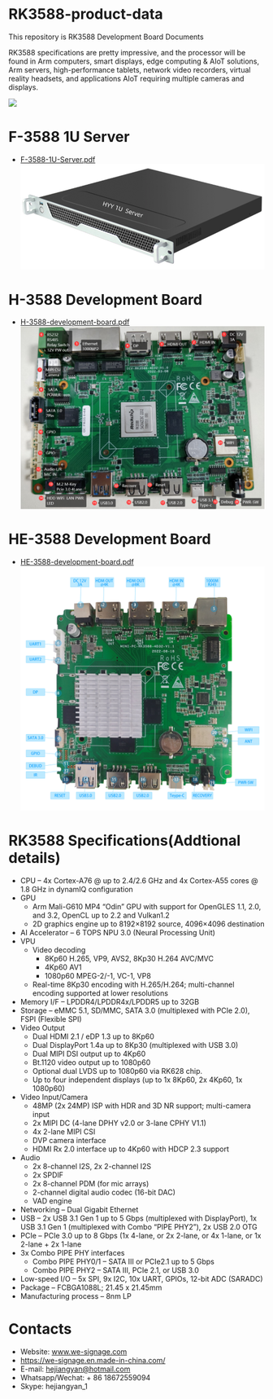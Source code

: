 # RK3588-product-data
This repository is RK3588 Development Board Documents

RK3588 specifications are pretty impressive, and the processor will be found in Arm computers, smart displays, edge computing & AIoT solutions, Arm servers, high-performance tablets, network video recorders, virtual reality headsets, and applications AIoT requiring multiple cameras and displays.

![](imgs/img1.png?raw=true)
# F-3588 1U Server 
- [ F-3588-1U-Server.pdf](./RK3588_Documents/F-3588-1U-Server.pdf?raw=true)
![F-3588-1U-Server](imgs/F-3588.jpg)

# H-3588 Development Board 
- [ H-3588-development-board.pdf](./RK3588_Documents/H-3588-development-board.pdf?raw=true)
![H-3588-development-board](imgs/h_3588.png)

# HE-3588 Development Board 
- [ HE-3588-development-board.pdf](./RK3588_Documents/HE-3588-development-board.pdf?raw=true)
![HE-3588-development-board](imgs/he-3588.jpeg)

# RK3588 Specifications(Addtional details)
- CPU – 4x Cortex-A76 @ up to 2.4/2.6 GHz and 4x Cortex-A55 cores @ 1.8 GHz in dynamIQ configuration
- GPU
    - Arm Mali-G610 MP4 “Odin” GPU with support for OpenGLES 1.1, 2.0, and 3.2, OpenCL up to 2.2 and Vulkan1.2
    - 2D graphics engine up to 8192×8192 source, 4096×4096 destination
- AI Accelerator – 6 TOPS NPU 3.0 (Neural Processing Unit)
- VPU
    - Video decoding
        - 8Kp60 H.265, VP9, AVS2, 8Kp30 H.264 AVC/MVC
        - 4Kp60 AV1
        - 1080p60 MPEG-2/-1, VC-1, VP8
    - Real-time 8Kp30 encoding with H.265/H.264; multi-channel encoding supported at lower resolutions
- Memory I/F – LPDDR4/LPDDR4x/LPDDR5 up to 32GB
- Storage – eMMC 5.1, SD/MMC, SATA 3.0 (multiplexed with PCIe 2.0), FSPI (Flexible SPI)
- Video Output
    - Dual HDMI 2.1 / eDP 1.3 up to 8Kp60
    - Dual DisplayPort 1.4a up to 8Kp30 (multiplexed with USB 3.0)
    - Dual MIPI DSI output up to 4Kp60
    - Bt.1120 video output up to 1080p60
    - Optional dual LVDS up to 1080p60 via RK628 chip.
    - Up to four independent displays (up to 1x 8Kp60, 2x 4Kp60, 1x 1080p60)
- Video Input/Camera
    - 48MP (2x 24MP) ISP with HDR and 3D NR support; multi-camera input
    - 2x MIPI DC (4-lane DPHY v2.0 or 3-lane CPHY V1.1)
    - 4x 2-lane MIPI CSI
    - DVP camera interface
    - HDMI Rx 2.0 interface up to 4Kp60 with HDCP 2.3 support
- Audio
    - 2x 8-channel I2S, 2x 2-channel I2S
    - 2x SPDIF
    - 2x 8-channel PDM (for mic arrays)
    - 2-channel digital audio codec (16-bit DAC)
    - VAD engine
- Networking – Dual Gigabit Ethernet
- USB – 2x USB 3.1 Gen 1 up to 5 Gbps (multiplexed with DisplayPort), 1x USB 3.1 Gen 1 (multiplexed with Combo “PIPE PHY2”), 2x USB 2.0 OTG
- PCIe – PCIe 3.0 up to 8 Gbps (1x 4-lane, or 2x 2-lane, or 4x 1-lane, or 1x 2-lane + 2x 1-lane
- 3x Combo PIPE PHY interfaces
    - Combo PIPE PHY0/1 – SATA III or PCIe2.1 up to 5 Gbps
    - Combo PIPE PHY2  – SATA III, PCIe 2.1, or USB 3.0
- Low-speed I/O – 5x SPI, 9x I2C, 10x UART, GPIOs, 12-bit ADC (SARADC)
- Package – FCBGA1088L; 21.45 x 21.45mm
- Manufacturing process – 8nm LP

# Contacts
- Website: www.we-signage.com
- https://we-signage.en.made-in-china.com/
- E-mail: hejiangyan@hotmail.com
- Whatsapp/Wechat: + 86 18672559094
- Skype: hejiangyan_1
